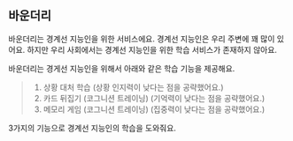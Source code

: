 ## 바운더리
바운더리는 경계선 지능인을 위한 서비스에요. 경계선 지능인은 우리 주변에 꽤 많이 있어요. 하지만 우리 사회에서는 경계선 지능인을 위한 학습 서비스가 존재하지 않아요.

바운더리는 경게선 지능인을 위해서 아래와 같은 학습 기능을 제공해요.
> 1. 상황 대처 학습 (상황 인지력이 낮다는 점을 공략했어요.)
> 2. 카드 뒤집기 (코그니션 트레이닝) (기억력이 낮다는 점을 공략했어요.)
> 3. 메모리 게임 (코그니션 트레이닝) (집중력이 낮다는 점을 공략했어요.)

3가지의 기능으로 경계선 지능인의 학습을 도와줘요.
